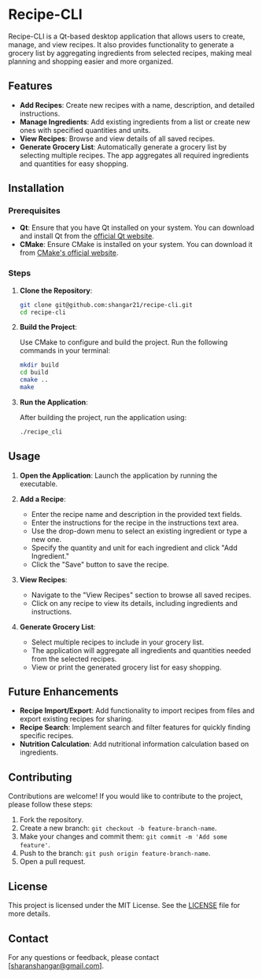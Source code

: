 # Recipe-CLI

Recipe-CLI is a Qt-based desktop application that allows users to create, manage, and view recipes. It also provides functionality to generate a grocery list by aggregating ingredients from selected recipes, making meal planning and shopping easier and more organized.

## Features

- **Add Recipes**: Create new recipes with a name, description, and detailed instructions.
- **Manage Ingredients**: Add existing ingredients from a list or create new ones with specified quantities and units.
- **View Recipes**: Browse and view details of all saved recipes.
- **Generate Grocery List**: Automatically generate a grocery list by selecting multiple recipes. The app aggregates all required ingredients and quantities for easy shopping.

## Installation

### Prerequisites

- **Qt**: Ensure that you have Qt installed on your system. You can download and install Qt from the [official Qt website](https://www.qt.io/download).
- **CMake**: Ensure CMake is installed on your system. You can download it from [CMake's official website](https://cmake.org/download/).

### Steps

1. **Clone the Repository**:

    ```bash
    git clone git@github.com:shangar21/recipe-cli.git
    cd recipe-cli
    ```

2. **Build the Project**:

    Use CMake to configure and build the project. Run the following commands in your terminal:

    ```bash
    mkdir build
    cd build
    cmake ..
    make
    ```

3. **Run the Application**:

    After building the project, run the application using:

    ```bash
    ./recipe_cli
    ```

## Usage

1. **Open the Application**: Launch the application by running the executable.

2. **Add a Recipe**:
   - Enter the recipe name and description in the provided text fields.
   - Enter the instructions for the recipe in the instructions text area.
   - Use the drop-down menu to select an existing ingredient or type a new one.
   - Specify the quantity and unit for each ingredient and click "Add Ingredient."
   - Click the "Save" button to save the recipe.

3. **View Recipes**:
   - Navigate to the "View Recipes" section to browse all saved recipes.
   - Click on any recipe to view its details, including ingredients and instructions.

4. **Generate Grocery List**:
   - Select multiple recipes to include in your grocery list.
   - The application will aggregate all ingredients and quantities needed from the selected recipes.
   - View or print the generated grocery list for easy shopping.

## Future Enhancements

- **Recipe Import/Export**: Add functionality to import recipes from files and export existing recipes for sharing.
- **Recipe Search**: Implement search and filter features for quickly finding specific recipes.
- **Nutrition Calculation**: Add nutritional information calculation based on ingredients.

## Contributing

Contributions are welcome! If you would like to contribute to the project, please follow these steps:

1. Fork the repository.
2. Create a new branch: `git checkout -b feature-branch-name`.
3. Make your changes and commit them: `git commit -m 'Add some feature'`.
4. Push to the branch: `git push origin feature-branch-name`.
5. Open a pull request.

## License

This project is licensed under the MIT License. See the [LICENSE](LICENSE) file for more details.

## Contact

For any questions or feedback, please contact [sharanshangar@gmail.com].

